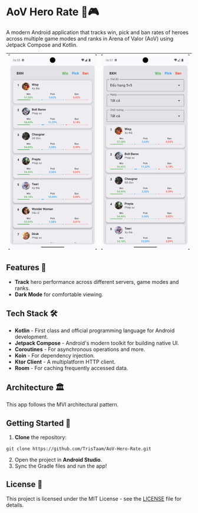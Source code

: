 # AoV Hero Rate 📱🎮

A modern Android application that tracks win, pick and ban rates of heroes across multiple game modes and ranks in Arena of Valor (AoV) using Jetpack Compose and Kotlin.

| ![Screenshot1](assets/screenshot1.png) | ![Screenshot2](assets/screenshot2.png) |
|----------------------------------------|----------------------------------------|

## Features 🌟
- **Track** hero performance across different servers, game modes and ranks.
- **Dark Mode** for comfortable viewing.

## Tech Stack 🛠
- **Kotlin** - First class and official programming language for Android development.
- **Jetpack Compose** - Android's modern toolkit for building native UI.
- **Coroutines** - For asynchronous operations and more.
- **Koin** - For dependency injection.
- **Ktor Client** - A multiplatform HTTP client.
- **Room** - For caching frequently accessed data.

## Architecture 🏛

This app follows the MVI architectural pattern.

## Getting Started 🚀

1. **Clone** the repository:
```shell
git clone https://github.com/TrisTaam/AoV-Hero-Rate.git
```
2. Open the project in **Android Studio**.
3. Sync the Gradle files and run the app!

## License 📝

This project is licensed under the MIT License - see the [LICENSE](LICENSE) file for details.